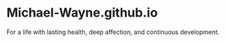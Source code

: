 # Michael-Wayne.github.io
For a life with lasting health, deep affection, and continuous development.
